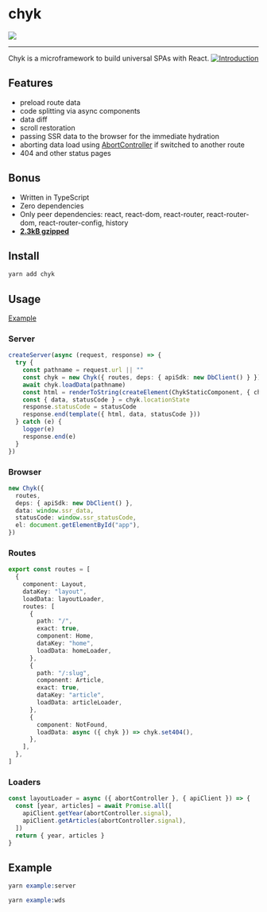 # chyk

<img src="https://i.imgur.com/0fU07ox.png">

---

Chyk is a microframework to build universal SPAs with React.
[![Introduction](https://img.youtube.com/vi/VoNsghAjfNM/0.jpg)](https://www.youtube.com/watch?v=VoNsghAjfNM)


## Features

- preload route data
- code splitting via async components
- data diff
- scroll restoration
- passing SSR data to the browser for the immediate hydration
- aborting data load using [AbortController](https://developer.mozilla.org/en-US/docs/Web/API/AbortController/abort) if switched to another route
- 404 and other status pages

## Bonus

- Written in TypeScript
- Zero dependencies
- Only peer dependencies: react, react-dom, react-router, react-router-dom, react-router-config, history
- [**2.3kB gzipped**](https://bundlephobia.com/result?p=chyk)

## Install

```s
yarn add chyk
```

## Usage

[Example](https://github.com/palessit/chyk/tree/master/example)

### Server

```ts
createServer(async (request, response) => {
  try {
    const pathname = request.url || ""
    const chyk = new Chyk({ routes, deps: { apiSdk: new DbClient() } })
    await chyk.loadData(pathname)
    const html = renderToString(createElement(ChykStaticComponent, { chyk }))
    const { data, statusCode } = chyk.locationState
    response.statusCode = statusCode
    response.end(template({ html, data, statusCode }))
  } catch (e) {
    logger(e)
    response.end(e)
  }
})
```

### Browser

```ts
new Chyk({
  routes,
  deps: { apiSdk: new DbClient() },
  data: window.ssr_data,
  statusCode: window.ssr_statusCode,
  el: document.getElementById("app"),
})
```

### Routes

```ts
export const routes = [
  {
    component: Layout,
    dataKey: "layout",
    loadData: layoutLoader,
    routes: [
      {
        path: "/",
        exact: true,
        component: Home,
        dataKey: "home",
        loadData: homeLoader,
      },
      {
        path: "/:slug",
        component: Article,
        exact: true,
        dataKey: "article",
        loadData: articleLoader,
      },
      {
        component: NotFound,
        loadData: async ({ chyk }) => chyk.set404(),
      },
    ],
  },
]
```

### Loaders

```ts
const layoutLoader = async ({ abortController }, { apiClient }) => {
  const [year, articles] = await Promise.all([
    apiClient.getYear(abortController.signal),
    apiClient.getArticles(abortController.signal),
  ])
  return { year, articles }
}
```

## Example

```s
yarn example:server
```

```s
yarn example:wds
```
